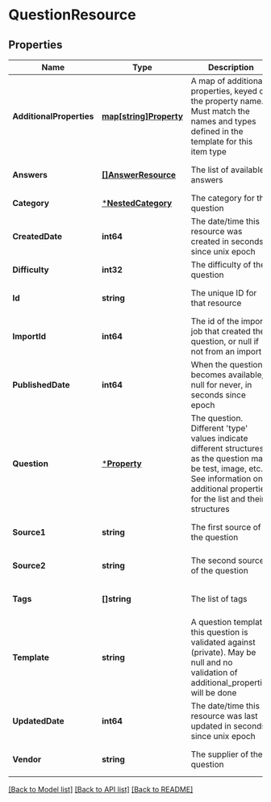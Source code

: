 # QuestionResource

## Properties
Name | Type | Description | Notes
------------ | ------------- | ------------- | -------------
**AdditionalProperties** | [**map[string]Property**](Property.md) | A map of additional properties, keyed on the property name.  Must match the names and types defined in the template for this item type | [optional] [default to null]
**Answers** | [**[]AnswerResource**](AnswerResource.md) | The list of available answers | [optional] [default to null]
**Category** | [***NestedCategory**](NestedCategory.md) | The category for the question | [default to null]
**CreatedDate** | **int64** | The date/time this resource was created in seconds since unix epoch | [optional] [default to null]
**Difficulty** | **int32** | The difficulty of the question | [default to null]
**Id** | **string** | The unique ID for that resource | [optional] [default to null]
**ImportId** | **int64** | The id of the import job that created the question, or null if not from an import | [optional] [default to null]
**PublishedDate** | **int64** | When the question becomes available, null for never, in seconds since epoch | [optional] [default to null]
**Question** | [***Property**](Property.md) | The question. Different &#39;type&#39; values indicate different structures as the question may be test, image, etc. See information on additional properties for the list and their structures | [default to null]
**Source1** | **string** | The first source of the question | [optional] [default to null]
**Source2** | **string** | The second source of the question | [optional] [default to null]
**Tags** | **[]string** | The list of tags | [optional] [default to null]
**Template** | **string** | A question template this question is validated against (private). May be null and no validation of additional_properties will be done | [optional] [default to null]
**UpdatedDate** | **int64** | The date/time this resource was last updated in seconds since unix epoch | [optional] [default to null]
**Vendor** | **string** | The supplier of the question | [optional] [default to null]

[[Back to Model list]](../README.md#documentation-for-models) [[Back to API list]](../README.md#documentation-for-api-endpoints) [[Back to README]](../README.md)


